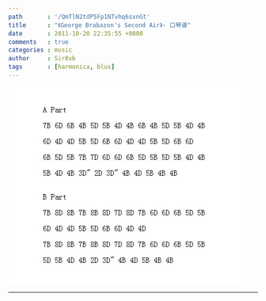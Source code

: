 ```yaml
---
path       : '/QmTlN2tdP5Fp1NTvhq6sxnGt'
title      : "《George Brabazon's Second Air》- 口琴谱"
date       : 2011-10-20 22:35:55 +0800
comments   : true
categories : music
author     : Sir0xb
tags       : [harmonica, blus]
---
```


<img src="/images/2011/2011-10-20-223555.jpg" alt="George Brabazon's Second Air" />

***
